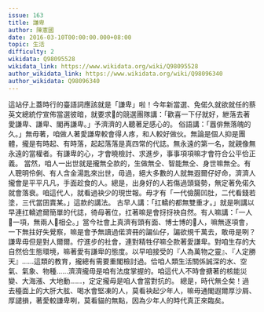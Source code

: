 ```yaml
---
issue: 163
title: 謙卑
author: 陳憲國
date: 2016-03-10T00:00:00.000+08:00
topic: 生活
difficulty: 2
wikidata: Q98095528
wikidata_link: https://www.wikidata.org/wiki/Q98095528
author_wikidata_link: https://www.wikidata.org/wiki/Q98096340
author_wikidata: Q98096340
---
```

這站仔上蓋時行的臺語詞應該就是「謙卑」啦！今年新當選、免偌久就欲就任的蔡英文總統佇宣佈當選彼暗，就要求𪜶的競選團隊講：「歡喜一下仔就好，紲落去著愛謙卑、謙卑、閣再謙卑。」予濟濟的人聽著足感心的。
俗語講：「囂俳無落魄的久。」無毋著，咱做人著愛謙卑較會得人疼，和人較好做伙。無論是個人抑是團體，攏是有時起、有時落，起起落落是真四常的代誌。無永遠的第一名，就親像無永遠的當權者。有謙卑的心，才會曉檢討、求進步，事事項項嘛才會符合公平佮正義。
當然，咱人一出世就是攏無仝款的，生做無仝、智能無仝、身世嘛無仝。有人聰明伶俐、有人含金湯匙來出世，毋過，絕大多數的人就無遐爾仔好命，濟濟人攏會是平平凡凡，手面趁食的人。總是，出身好的人若傷過頭聳勢，無定著免偌久就會落衰。咱這代人，就看過袂少的現世報。毋才有「一代儉腸凹肚，二代看錢若塗，三代當囝賣某。」這款的講法。
古早人講：「扛轎的都無雙重才。」就是咧講以早連扛轎遮爾簡單的代誌，徛毋著位，扛著嘛是會㧎㧎袂自然。有人嘛講：「一人𠢕一項，無兩人𠢕相仝。」當今社會上真濟有頭有面、博士博的𠢕人，嘛無逐項會，一下無拄好失覺察，嘛是會予無讀過偌濟冊的諞仙仔，諞欲規千萬去，敢毋是咧？
謙卑毋但是對人爾爾。佇進步的社會，連對精牲仔嘛仝款著愛謙卑。對咱生存的大自然佮生態環境，嘛著愛有謙卑的態度。以早咱接受的『人為萬物之靈』、『人定勝天』……這類的教育，攏總有需要重閣檢討過。佮咱人類生活關係誠深的水、空氣、氣象、物種……濟濟攏毋是咱有法度掌握的。咱這代人不時會搪著的核能災變、大海漲、大地動……，定定攏毋是咱人會當對抗的。
總是，時代無仝矣！過去檯面上的大肝大胘、喝水會堅凍的人，莫看袂起少年人，嘛毋通閣遐爾厚沙屑、厚譴損，著愛較謙卑咧，莫看貓的無點，因為少年人的時代真正來臨矣。